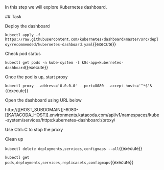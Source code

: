 In this step we will explore Kubernetes dashboard.

## Task

Deploy the dashboard

`kubectl apply -f https://raw.githubusercontent.com/kubernetes/dashboard/master/src/deploy/recommended/kubernetes-dashboard.yaml`{{execute}}

Check pod status

`kubectl get pods -n kube-system -l k8s-app=kubernetes-dashboard`{{execute}}

Once the pod is up, start proxy

`kubectl proxy --address='0.0.0.0' --port=8080 --accept-hosts='^*$'&`{{execute}}

Open the dashboard using URL below

http://[[HOST_SUBDOMAIN]]-8080-[[KATACODA_HOST]].environments.katacoda.com/api/v1/namespaces/kube-system/services/https:kubernetes-dashboard:/proxy/

Use Ctrl+C to stop the proxy

Clean up

`kubectl delete deployments,services,configmaps --all`{{execute}}

`kubectl get pods,deployments,services,replicasets,configmaps`{{execute}}
